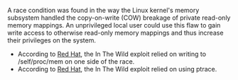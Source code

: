 A race condition was found in the way the Linux kernel's memory subsystem handled the copy-on-write (COW) breakage of private read-only memory mappings. An unprivileged local user could use this flaw to gain write access to otherwise read-only memory mappings and thus increase their privileges on the system.
* According to [Red Hat](https://bugzilla.redhat.com/show_bug.cgi?id=1384344#c16), the In The Wild exploit relied on writing to /self/proc/mem on one side of the race.
* According to [Red Hat](https://bugzilla.redhat.com/show_bug.cgi?id=1384344#c13), the In The Wild exploit relied on using ptrace.